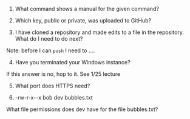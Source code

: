 1. What command shows a manual for the given command?

2. Which key, public or private, was uploaded to GitHub?

3. I have cloned a repository and made edits to a file in the repository.  What do I need to do next?

Note: before I can `push` I need to ....

4. Have you terminated your Windows instance?

If this answer is no, hop to it.  See 1/25 lecture

5. What port does HTTPS need?

6. -rw-r-x--x bob dev bubbles.txt

What file permissions does dev have for the file bubbles.txt?